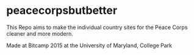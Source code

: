 # peacecorpsbutbetter

This Repo aims to make the individual country sites for the Peace Corps cleaner and more modern.

Made at Bitcamp 2015 at the University of Maryland, College Park